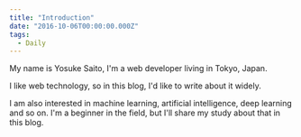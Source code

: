 ```yaml
---
title: "Introduction"
date: "2016-10-06T00:00:00.000Z"
tags:
  - Daily
---
```


My name is Yosuke Saito, I'm a web developer living in Tokyo, Japan.

I like web technology, so in this blog, I'd like to write about it widely.

I am also interested in machine learning, artificial intelligence, deep learning and so on.
I'm a beginner in the field,
but I'll share my study about that in this blog.
